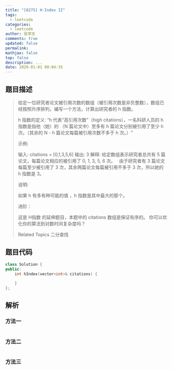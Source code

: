 ```yaml
---
title: "[0275] H-Index II"
tags:
  - leetcode
categories:
  - leetcode
author: 张学志
comments: true
updated: false
permalink:
mathjax: false
top: false
description: ...
date: 2020-01-01 00:04:35
---
```


## 题目描述

> 给定一位研究者论文被引用次数的数组（被引用次数是非负整数），数组已经按照升序排列。编写一个方法，计算出研究者的 h 指数。 
> 
> h 指数的定义: “h 代表“高引用次数”（high citations），一名科研人员的 h 指数是指他（她）的 （N 篇论文中）至多有 h 篇论文分别被引用了至少 h 次。（其余的 N - h 篇论文每篇被引用次数不多于 h 次。）" 
> 
> 
> 
> 示例: 
> 
> 输入: citations = [0,1,3,5,6]
> 输出: 3 
> 解释: 给定数组表示研究者总共有 5 篇论文，每篇论文相应的被引用了 0, 1, 3, 5, 6 次。
>      由于研究者有 3 篇论文每篇至少被引用了 3 次，其余两篇论文每篇被引用不多于 3 次，所以她的 h 指数是 3。 
> 
> 
> 
> 说明: 
> 
> 如果 h 有多有种可能的值 ，h 指数是其中最大的那个。 
> 
> 
> 
> 进阶： 
> 
> 
> 这是 H指数 的延伸题目，本题中的 citations 数组是保证有序的。 
> 你可以优化你的算法到对数时间复杂度吗？ 
> 
> Related Topics 二分查找

## 题目代码

```cpp
class Solution {
public:
    int hIndex(vector<int>& citations) {
        
    }
};
```

## 解析

### 方法一

```cpp

```

### 方法二

```cpp

```

### 方法三

```cpp

```

